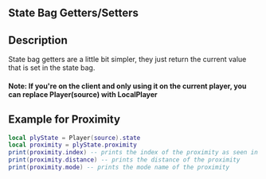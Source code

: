 ## State Bag Getters/Setters

## Description

State bag getters are a little bit simpler, they just return the current value that is set in the state bag.

#### Note: If you're on the client and only using it on the current player, you can replace Player(source) with LocalPlayer

## Example for Proximity

```lua
local plyState = Player(source).state
local proximity = plyState.proximity
print(proximity.index) -- prints the index of the proximity as seen in Cfg.voiceModes
print(proximity.distance) -- prints the distance of the proximity
print(proximity.mode) -- prints the mode name of the proximity
```